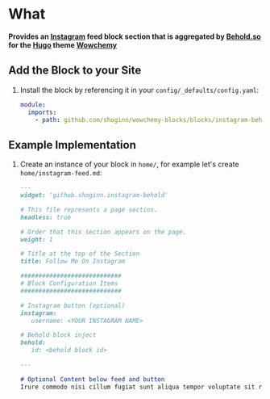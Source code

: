 # What

**Provides an [Instagram](https://instagram.com) feed block section that is aggregated by [Behold.so](https://behold.so) for the [Hugo](https://gohugo.io) theme [Wowchemy](https://wowchemy.com)**

## Add the Block to your Site

1. Install the block by referencing it in your `config/_defaults/config.yaml`:

   ```yaml
   module:
     imports:
       - path: github.com/shoginn/wowchemy-blocks/blocks/instagram-behold
   ```

## Example Implementation

1. Create an instance of your block in `home/`, for example let's create `home/instagram-feed.md`:

   ```markdown
   ---
   widget: 'github.shoginn.instagram-behold'

   # This file represents a page section.
   headless: true

   # Order that this section appears on the page.
   weight: 1

   # Title at the top of the Section
   title: Follow Me On Instagram

   ############################
   # Block Configuration Items
   ############################

   # Instagram button (optional)
   instagram:
      username: <YOUR INSTAGRAM NAME>
   
   # Behold block inject
   behold:
      id: <behold block id>

   ---
   
   # Optional Content below feed and button
   Irure commodo nisi cillum fugiat sunt aliqua tempor voluptate sit reprehenderit cupidatat commodo.
   ```
